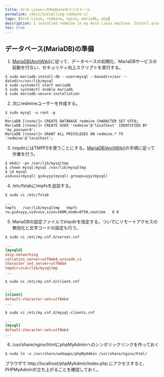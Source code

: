 ```yaml
---
title: Arch LinuxへのRedmineのインストール
permalink: /docs/installing-redmine-c/
tags: [Arch Linux, redmine, nginx, mariadb, php]
description: I installed redmine in my Arch Linux machine. Install process is not so straight forward. 
toc: true
---
```

## データベース(MariaDB)の準備
1. [MariaDB(ArchWiki)](https://wiki.archlinux.jp/index.php/MariaDB)に従って、データベースの初期化、MariaDBサービスの起動を行ない、セキュリティ向上スクリプトを実行する。
```
$ sudo mariadb-install-db --user=mysql --basedir=/usr --datadir=/var/lib/mysql
$ sudo systemctl start mariadb
$ sudo systemctl enable mariadb
$ sudo mariadb-secure-installation
```
2. 次にredmineユーザーを作成する。
```
$ sudo mysql -u root -p
...
MariaDB [(none)]> CREATE DATABASE redmine CHARACTER SET UTF8;
MariaDB [(none)]> CREATE USER 'redmine'@'localhost' IDENTIFIED BY 'my_password';
MariaDB [(none)]> GRANT ALL PRIVILEGES ON redmine.* TO 'redmine'@'localhost';
```
3. tmpdirにはTMPFSを使うことにする。[MariaDB(ArchWiki)](https://wiki.archlinux.jp/index.php/MariaDB)の手順に従って作業を行う。
```
$ mkdir -pv /var/lib/mysqltmp
$ chown mysql:mysql /var/lib/mysqltmp
$ id mysql
uid=xxx(mysql) gid=yyy(mysql) groups=yyy(mysql)
```

4. /etc/fstabにtmpfsを追加する。
```
$ sudo vi /etc/fstab
```
```/etc/fstab
...
tmpfs   /var/lib/mysqltmp   tmpfs   rw,gid=yyy,uid=xxx,size=100M,mode=0750,noatime   0 0
```
5. MariaDBの設定ファイルでtmpdirを指定する。ついでにリモートアクセスの無効化と文字コードの設定も行う。
```
$ sudo vi /etc/my.cnf.d/server.cnf
```
```/etc/my.cnf.d/server.cnf
...
[mysqld]
skip-networking
collation_server=utf8mb4_unicode_ci
character_set_server=utf8mb4
tmpdir=/var/lib/mysqltmp
...
```
```
$ sudo vi /etc/my.cnf.d/client.cnf
```
```/etc/my.cnf.d/client.cnf
...
[client]
default-character-set=utf8mb4
...
```
```
$ sudo vi /etc/my.cnf.d/mysql-clients.cnf
```
```/etc/my.cnf.d/mysql-clients.cnf
...
[mysql]
default-character-set=utf8mb4
...
```
6. /usr/share/nginx/htmlにphpMyAdminへのシンボリックリンクを作っておく
```
$ sudo ln -s /usr/share/webapps/phpMyAdmin /usr/share/nginx/html/
```

ブラウザで http://localhost/phpMyAdmin/index.php にアクセスすると、PHPMyAdminが立ち上がることを確認しておく。
